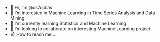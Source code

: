 - 👋 Hi, I’m @cs7qidlas
- 👀 I’m interested in Machine Learning in Time Series Analysis and Data Mining
- 🌱 I’m currently learning Statistics and Machine Learning
- 💞️ I’m looking to collaborate on interesting Machine Learning project
- 📫 How to reach me ...

<!---
cs7qidlas/cs7qidlas is a ✨ special ✨ repository because its `README.md` (this file) appears on your GitHub profile.
You can click the Preview link to take a look at your changes.
--->
